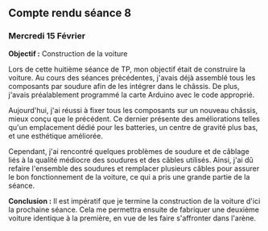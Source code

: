 ## Compte rendu séance 8
### Mercredi 15 Février

**Objectif :** Construction de la voiture

Lors de cette huitième séance de TP, mon objectif était de construire la voiture. Au cours des séances précédentes, j'avais déjà assemblé tous les composants par soudure afin de les intégrer dans le châssis. De plus, j'avais préalablement programmé la carte Arduino avec le code approprié.

Aujourd'hui, j'ai réussi à fixer tous les composants sur un nouveau châssis, mieux conçu que le précédent. Ce dernier présente des améliorations telles qu'un emplacement dédié pour les batteries, un centre de gravité plus bas, et une esthétique améliorée.

Cependant, j'ai rencontré quelques problèmes de soudure et de câblage liés à la qualité médiocre des soudures et des câbles utilisés. Ainsi, j'ai dû refaire l'ensemble des soudures et remplacer plusieurs câbles pour assurer le bon fonctionnement de la voiture, ce qui a pris une grande partie de la séance.

**Conclusion :**
Il est impératif que je termine la construction de la voiture d'ici la prochaine séance. Cela me permettra ensuite de fabriquer une deuxième voiture identique à la première, en vue de les faire s'affronter dans l'arène.
